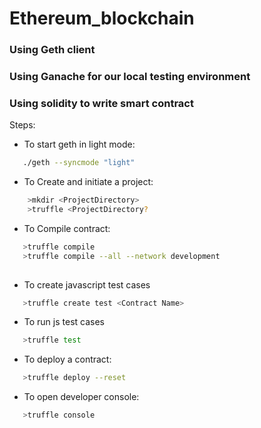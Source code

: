 # Ethereum_blockchain

### Using Geth client
### Using Ganache for our local testing environment
### Using solidity to write smart contract


Steps:

* To start geth in light mode:
 ```sh 
    ./geth --syncmode "light"
 ```
* To Create and initiate a project:
```sh
    >mkdir <ProjectDirectory>
    >truffle <ProjectDirectory?
```

* To Compile contract:
```sh
   >truffle compile
   >truffle compile --all --network development
  
 ```
 
* To create javascript test cases
```sh   
   >truffle create test <Contract Name>
```

* To run js test cases
```sh   
   >truffle test
```
* To deploy a contract:
```sh   
   >truffle deploy --reset
```
* To open developer console:
```sh   
   >truffle console
```

